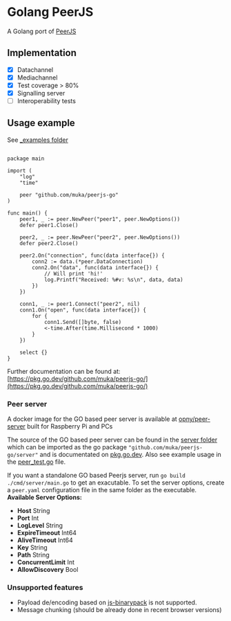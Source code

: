 # Golang PeerJS

A Golang port of [PeerJS](https://github.com/peers/peerjs)

## Implementation

- [X] Datachannel
- [X] Mediachannel
- [X] Test coverage > 80%
- [X] Signalling server
- [ ] Interoperability tests

## Usage example

See [_examples folder](./_examples)

```golang

package main

import (
	"log"
	"time"

	peer "github.com/muka/peerjs-go"
)

func main() {
	peer1, _ := peer.NewPeer("peer1", peer.NewOptions())
	defer peer1.Close()

	peer2, _ := peer.NewPeer("peer2", peer.NewOptions())
	defer peer2.Close()

	peer2.On("connection", func(data interface{}) {
		conn2 := data.(*peer.DataConnection)
		conn2.On("data", func(data interface{}) {
			// Will print 'hi!'
			log.Printf("Received: %#v: %s\n", data, data)
		})
	})

	conn1, _ := peer1.Connect("peer2", nil)
	conn1.On("open", func(data interface{}) {
		for {
			conn1.Send([]byte, false)
			<-time.After(time.Millisecond * 1000)
		}
	})

	select {}
}
```


Further documentation can be found at: [https://pkg.go.dev/github.com/muka/peerjs-go/](https://pkg.go.dev/github.com/muka/peerjs-go/)

### Peer server

A docker image for the GO based peer server is available at [opny/peer-server](https://hub.docker.com/r/opny/peer-server) built for Raspberry Pi and PCs

The source of the GO based peer server can be found in the [server folder](./server/) which can be imported as the go package `"github.com/muka/peerjs-go/server"`
and is documentated on [pkg.go.dev](https://pkg.go.dev/github.com/muka/peerjs-go/server). Also see example usage in the [peer_test.go](peer_test.go) file.

If you want a standalone GO based Peerjs server, run `go build ./cmd/server/main.go` to get an exacutable. To set the server options, create a `peer.yaml` configuration file in the same folder as the executable.
__Available Server Options:__
- __Host__ String
- __Port__ Int
- __LogLevel__ String
- __ExpireTimeout__ Int64
- __AliveTimeout__ Int64
- __Key__ String
- __Path__ String
- __ConcurrentLimit__ Int
- __AllowDiscovery__ Bool

### Unsupported features

- Payload de/encoding based on [js-binarypack](https://github.com/peers/js-binarypack) is not supported.
- Message chunking (should be already done in recent browser versions)
